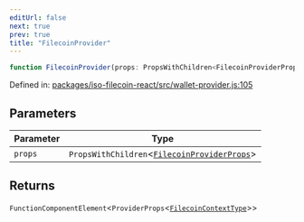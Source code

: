 ```yaml
---
editUrl: false
next: true
prev: true
title: "FilecoinProvider"
---
```


```ts
function FilecoinProvider(props: PropsWithChildren<FilecoinProviderProps>): FunctionComponentElement<ProviderProps<FilecoinContextType>>
```

Defined in: [packages/iso-filecoin-react/src/wallet-provider.js:105](https://github.com/hugomrdias/filecoin/blob/main/packages/iso-filecoin-react/src/wallet-provider.js#L105)

## Parameters

| Parameter | Type |
| ------ | ------ |
| `props` | `PropsWithChildren`\<[`FilecoinProviderProps`](/api/iso-filecoin-react/types/interfaces/filecoinproviderprops/)\> |

## Returns

`FunctionComponentElement`\<`ProviderProps`\<[`FilecoinContextType`](/api/iso-filecoin-react/types/type-aliases/filecoincontexttype/)\>\>
